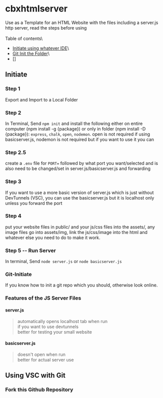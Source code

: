 
# cbxhtmlserver

Use as a Template for an HTML Website with the files including a server.js http server, read the steps before using\
\
Table of contents\
- [Initiate using whatever IDE](#Initiate)\
- [Git Init the Folder](#Git-Initiate)\
- []

## Initiate

### Step 1

Export and Import to a Local Folder

### Step 2

In Terminal, Send `npm init` and install the following either on entire computer (npm install -g {package}) or only in folder (npm install -D {package}): `express`, `chalk`, `open`, `nodemon`. open is not required if using basicserver.js, nodemon is not required but if you want to use it you can

### Step 2.5

create a `.env` file for `PORT=` followed by what port you want/selected and is also need to be changed/set in server.js/basicserver.js and forwarding

### Step 3

If you want to use a more basic version of server.js which is just without DevTunnels (VSC), you can use the basicserver.js but it is localhost only unless you forward the port

### Step 4

put your website files in public/ and your js/css files into the assets/, any image files go into assets/img, link the js/css/image into the html and whatever else you need to do to make it work.

### Step 5 -- Run Server

In terminal, Send `node server.js` or `node basicserver.js`

### Git-Initiate

If you know how to init a git repo which you should, otherwise look online.

### Features of the JS Server Files

#### server.js
> automatically opens localhost tab when run\
> if you want to use devtunnels\
> better for testing your small website
#### basicserver.js
> doesn't open when run\
> better for actual server use

## Using VSC with Git

### Fork this Github Repository
